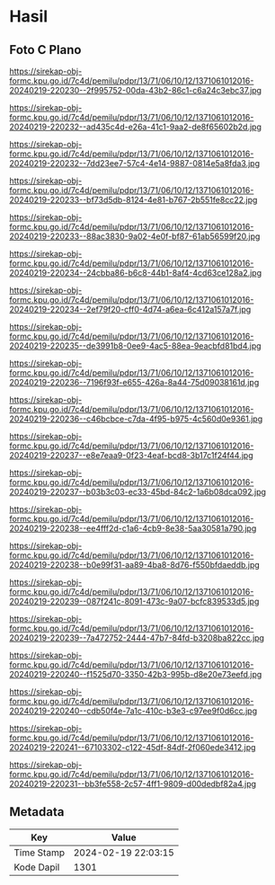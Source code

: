 # Hasil

## Foto C Plano

https://sirekap-obj-formc.kpu.go.id/7c4d/pemilu/pdpr/13/71/06/10/12/1371061012016-20240219-220230--2f995752-00da-43b2-86c1-c6a24c3ebc37.jpg

https://sirekap-obj-formc.kpu.go.id/7c4d/pemilu/pdpr/13/71/06/10/12/1371061012016-20240219-220232--ad435c4d-e26a-41c1-9aa2-de8f65602b2d.jpg

https://sirekap-obj-formc.kpu.go.id/7c4d/pemilu/pdpr/13/71/06/10/12/1371061012016-20240219-220232--7dd23ee7-57c4-4e14-9887-0814e5a8fda3.jpg

https://sirekap-obj-formc.kpu.go.id/7c4d/pemilu/pdpr/13/71/06/10/12/1371061012016-20240219-220233--bf73d5db-8124-4e81-b767-2b551fe8cc22.jpg

https://sirekap-obj-formc.kpu.go.id/7c4d/pemilu/pdpr/13/71/06/10/12/1371061012016-20240219-220233--88ac3830-9a02-4e0f-bf87-61ab56599f20.jpg

https://sirekap-obj-formc.kpu.go.id/7c4d/pemilu/pdpr/13/71/06/10/12/1371061012016-20240219-220234--24cbba86-b6c8-44b1-8af4-4cd63ce128a2.jpg

https://sirekap-obj-formc.kpu.go.id/7c4d/pemilu/pdpr/13/71/06/10/12/1371061012016-20240219-220234--2ef79f20-cff0-4d74-a6ea-6c412a157a7f.jpg

https://sirekap-obj-formc.kpu.go.id/7c4d/pemilu/pdpr/13/71/06/10/12/1371061012016-20240219-220235--de3991b8-0ee9-4ac5-88ea-9eacbfd81bd4.jpg

https://sirekap-obj-formc.kpu.go.id/7c4d/pemilu/pdpr/13/71/06/10/12/1371061012016-20240219-220236--7196f93f-e655-426a-8a44-75d09038161d.jpg

https://sirekap-obj-formc.kpu.go.id/7c4d/pemilu/pdpr/13/71/06/10/12/1371061012016-20240219-220236--c46bcbce-c7da-4f95-b975-4c560d0e9361.jpg

https://sirekap-obj-formc.kpu.go.id/7c4d/pemilu/pdpr/13/71/06/10/12/1371061012016-20240219-220237--e8e7eaa9-0f23-4eaf-bcd8-3b17c1f24f44.jpg

https://sirekap-obj-formc.kpu.go.id/7c4d/pemilu/pdpr/13/71/06/10/12/1371061012016-20240219-220237--b03b3c03-ec33-45bd-84c2-1a6b08dca092.jpg

https://sirekap-obj-formc.kpu.go.id/7c4d/pemilu/pdpr/13/71/06/10/12/1371061012016-20240219-220238--ee4fff2d-c1a6-4cb9-8e38-5aa30581a790.jpg

https://sirekap-obj-formc.kpu.go.id/7c4d/pemilu/pdpr/13/71/06/10/12/1371061012016-20240219-220238--b0e99f31-aa89-4ba8-8d76-f550bfdaeddb.jpg

https://sirekap-obj-formc.kpu.go.id/7c4d/pemilu/pdpr/13/71/06/10/12/1371061012016-20240219-220239--087f241c-8091-473c-9a07-bcfc839533d5.jpg

https://sirekap-obj-formc.kpu.go.id/7c4d/pemilu/pdpr/13/71/06/10/12/1371061012016-20240219-220239--7a472752-2444-47b7-84fd-b3208ba822cc.jpg

https://sirekap-obj-formc.kpu.go.id/7c4d/pemilu/pdpr/13/71/06/10/12/1371061012016-20240219-220240--f1525d70-3350-42b3-995b-d8e20e73eefd.jpg

https://sirekap-obj-formc.kpu.go.id/7c4d/pemilu/pdpr/13/71/06/10/12/1371061012016-20240219-220240--cdb50f4e-7a1c-410c-b3e3-c97ee9f0d6cc.jpg

https://sirekap-obj-formc.kpu.go.id/7c4d/pemilu/pdpr/13/71/06/10/12/1371061012016-20240219-220241--67103302-c122-45df-84df-2f060ede3412.jpg

https://sirekap-obj-formc.kpu.go.id/7c4d/pemilu/pdpr/13/71/06/10/12/1371061012016-20240219-220231--bb3fe558-2c57-4ff1-9809-d00dedbf82a4.jpg


## Metadata

| Key        | Value               |
| ---------- | ------------------- |
| Time Stamp | 2024-02-19 22:03:15 |
| Kode Dapil | 1301                |



